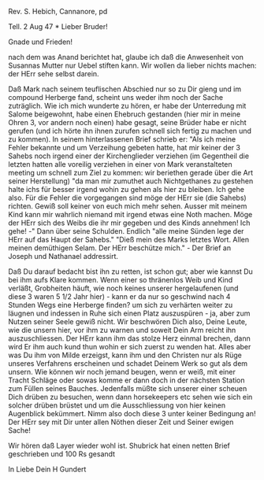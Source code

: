 Rev. S. Hebich, Cannanore, pd

 Tell. 2 Aug 47
 <Mont>*
Lieber Bruder!

Gnade und Frieden!

nach dem was Anand berichtet hat, glaube ich daß die Anwesenheit von Susannas Mutter nur Uebel stiften kann. Wir wollen da lieber nichts machen: der HErr sehe selbst darein.

Daß Mark nach seinem teuflischen Abschied nur so zu Dir gieng und im compound Herberge fand, scheint uns weder ihm noch der Sache zuträglich. Wie ich mich wunderte zu hören, er habe der Unterredung mit Salome beigewohnt, habe einen Ehebruch gestanden (hier mir in meine Ohren 3, vor andern noch einen) habe gesagt, seine Brüder habe er nicht gerufen (und ich hörte ihn ihnen zurufen schnell sich fertig zu machen und zu kommen). In seinem hinterlassenen Brief schrieb er: "Als ich meine Fehler bekannte und um Verzeihung gebeten hatte, hat mir keiner der 3 Sahebs noch irgend einer der Kirchenglieder verziehen (im Gegentheil die letzten hatten alle voreilig verziehen in einer von Mark veranstalteten meeting um schnell zum Ziel zu kommen: wir beriethen gerade über die Art seiner Herstellung) "da man mir zumuthet auch Nichtgethanes zu gestehen halte ichs für besser irgend wohin zu gehen als hier zu bleiben. Ich gehe also. Für die Fehler die vorgegangen sind möge der HErr sie (die Sahebs) richten. Gewiß soll keiner von euch mich mehr sehen. Ausser mit meinem Kind kann mir wahrlich niemand mit irgend etwas eine Noth machen. Möge der HErr sich des Weibs die ihr mir gegeben und des Kinds annehmen! Ich gehe! -" Dann über seine Schulden. Endlich "alle meine Sünden lege der HErr auf das Haupt der Sahebs." "Dieß mein des Marks letztes Wort. Allen meinen demüthigen Selam. Der HErr beschütze mich." - Der Brief an Joseph und Nathanael addressirt.

Daß Du darauf bedacht bist ihn zu retten, ist schon gut; aber wie kannst Du bei ihm aufs Klare kommen. Wenn einer so thränenlos Weib und Kind verläßt, Grobheiten häuft, wie noch keines unserer hergelaufenen (und diese 3 waren 5 1/2 Jahr hier) - kann er da nur so geschwind nach 4 Stunden Wegs eine Herberge finden? um sich zu verhärten weiter zu läugnen und indessen in Ruhe sich einen Platz auszuspüren - ja, aber zum Nutzen seiner Seele gewiß nicht. Wir beschwören Dich also, Deine Leute, wie die unsern hier, vor ihm zu warnen und soweit Dein Arm reicht ihn auszuschliessen. Der HErr kann ihm das stolze Herz einmal brechen, dann wird Er ihm auch kund thun wohin er sich zuerst zu wenden hat. Alles aber was Du ihm von Milde erzeigst, kann ihm und den Christen nur als Rüge unseres Verfahrens erscheinen und schadet Deinem Werk so gut als dem unsern. Wie können wir noch jemand beugen, wenn er weiß, mit einer Tracht Schläge oder sowas komme er dann doch in der nächsten Station zum Füllen seines Bauches. Jedenfalls müßte sich unserer einer scheuen Dich drüben zu besuchen, wenn dann horsekeepers etc sehen wie sich ein solcher drüben brüstet und um die Ausschliessung von hier keinen Augenblick bekümmert. Nimm also doch diese 3 unter keiner Bedingung an! 
Der HErr sey mit Dir unter allen Nöthen dieser Zeit und Seiner ewigen Sache!

Wir hören daß Layer wieder wohl ist. Shubrick hat einen netten Brief geschrieben und 100 Rs gesandt

 In Liebe
 Dein H Gundert

